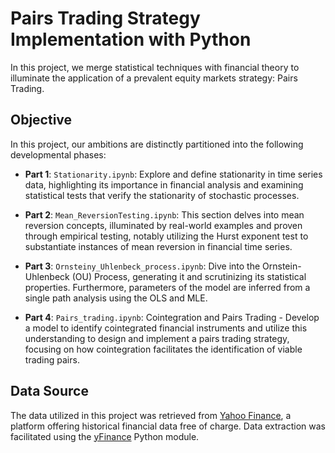 # Pairs Trading Strategy Implementation with Python

In this project, we merge statistical techniques with financial theory to illuminate the application of a prevalent equity markets strategy: Pairs Trading.

## Objective

In this project, our ambitions are distinctly partitioned into the following developmental phases:

* **Part 1**: `Stationarity.ipynb`: Explore and define stationarity in time series data, highlighting its importance in financial analysis and examining statistical tests that verify the stationarity of stochastic processes.

* **Part 2**: `Mean_ReversionTesting.ipynb`: This section delves into mean reversion concepts, illuminated by real-world examples and proven through empirical testing, notably utilizing the Hurst exponent test to substantiate instances of mean reversion in financial time series.


* **Part 3**: `Ornsteiny_Uhlenbeck_process.ipynb`: Dive into the Ornstein-Uhlenbeck (OU) Process, generating it and scrutinizing its statistical properties. Furthermore, parameters of the model are inferred from a single path analysis using the OLS and MLE.


* **Part 4**: `Pairs_trading.ipynb`: Cointegration and Pairs Trading - Develop a model to identify cointegrated financial instruments and utilize this understanding to design and implement a pairs trading strategy, focusing on how cointegration facilitates the identification of viable trading pairs.


## Data Source

The data utilized in this project was retrieved from [Yahoo Finance](https://finance.yahoo.com/), a platform offering historical financial data free of charge. Data extraction was facilitated using the [yFinance](https://pypi.org/project/yfinance/) Python module.

